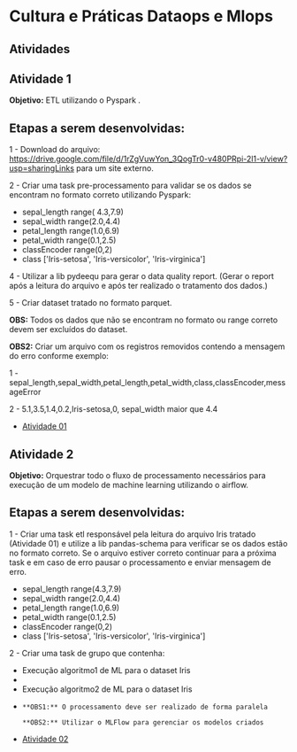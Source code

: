 # Cultura e Práticas Dataops e Mlops

## Atividades

## Atividade 1

**Objetivo:** ETL utilizando o Pyspark .

## Etapas a serem desenvolvidas:

1 - Download do arquivo: https://drive.google.com/file/d/1rZgVuwYon_3QogTr0-v480PRpi-2l1-v/view?usp=sharingLinks para um site externo.   

2 - Criar uma task pre-processamento para validar se os dados se encontram no formato correto utilizando Pyspark:   

 * sepal_length range( 4.3,7.9)  
 * sepal_width range(2.0,4.4)  
 * petal_length range(1.0,6.9)  
 * petal_width range(0.1,2.5)   
 * classEncoder range(0,2)   
 * class ['Iris-setosa', 'Iris-versicolor', 'Iris-virginica']   
     
4 - Utilizar a lib pydeequ para gerar o data quality report. (Gerar o report após a leitura do arquivo e após ter realizado o tratamento dos dados.)

5 - Criar dataset tratado no formato parquet.    

**OBS:** Todos os dados que não se encontram no formato ou range correto devem ser excluídos do dataset.   

**OBS2:** Criar um arquivo com os registros removidos contendo a mensagem do erro conforme exemplo:   

1 - sepal_length,sepal_width,petal_length,petal_width,class,classEncoder,messageError

2 - 5.1,3.5,1.4,0.2,Iris-setosa,0, sepal_width maior que 4.4    

- [Atividade 01](./Trabalho_01/)  


## Atividade 2   

**Objetivo:** Orquestrar todo o fluxo de processamento necessários para execução de um modelo de machine learning utilizando o airflow.   

## Etapas a serem desenvolvidas:   

1 - Criar uma task etl responsável pela leitura do arquivo Iris tratado (Atividade 01) e utilize a lib pandas-schema para verificar se os dados estão no formato correto. Se o arquivo estiver correto continuar para a próxima task e em caso de erro pausar o processamento e enviar mensagem de erro.   
 
 * sepal_length range(4.3,7.9)    
 * sepal_width range(2.0,4.4)     
 * petal_length range(1.0,6.9)   
 * petal_width range(0.1,2.5)    
 * classEncoder range(0,2)   
 * class ['Iris-setosa', 'Iris-versicolor', 'Iris-virginica']   
   
2 - Criar uma task de grupo que contenha: 

* Execução algoritmo1 de ML para o dataset Iris
* 
* Execução algoritmo2 de ML para o dataset Iris
* 
      **OBS1:** O processamento deve ser realizado de forma paralela

      **OBS2:** Utilizar o MLFlow para gerenciar os modelos criados

- [Atividade 02](./Trabalho_02/)
